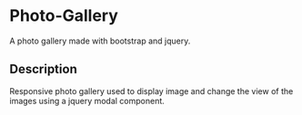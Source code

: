 # Photo-Gallery
A photo gallery made with bootstrap and jquery.
## Description
Responsive photo gallery used to display image and change the view of the images using a jquery modal component.
